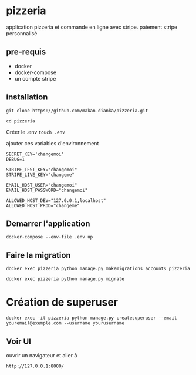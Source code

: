 # pizzeria

application pizzeria et commande en ligne avec stripe.
paiement stripe personnalisé

## pre-requis

- docker
- docker-compose
- un compte stripe

## installation

`git clone https://github.com/makan-dianka/pizzeria.git`

`cd pizzeria`

Créer le .env `touch .env`

ajouter ces variables d'environnement

```
SECRET_KEY='changemoi'
DEBUG=1

STRIPE_TEST_KEY="changemoi"
STRIPE_LIVE_KEY="changeme"

EMAIL_HOST_USER="changemoi"
EMAIL_HOST_PASSWORD="changemoi"

ALLOWED_HOST_DEV="127.0.0.1,localhost"
ALLOWED_HOST_PROD="changeme"
```

## Demarrer l'application

`docker-compose --env-file .env up`

## Faire la migration

```
docker exec pizzeria python manage.py makemigrations accounts pizzeria

docker exec pizzeria python manage.py migrate
```

# Création de superuser

`docker exec -it pizzeria python manage.py createsuperuser --email youremail@exemple.com --username yourusername`

## Voir UI

ouvrir un navigateur et aller à

`http://127.0.0.1:8000/`
